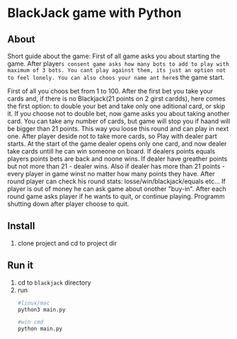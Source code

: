 # BlackJack game with Python
## About

Short guide about the game:
First of all game asks you about starting the game. After player`s consent game asks how many bots to add to play with maximum of 3 bots. You cant play against them, its just an option not to feel lonely. You can also choos your name ant here`s the game start.

First of all you choos bet from 1 to 100. After the first bet you take your cards and, if there is no Blackjack(21 points on 2 girst cardds), here comes the first option: to double your bet and take only one aditional card, or skip it.
If you choose not to double bet, now game asks you about taking another card. You can take any number of cards, but game will stop you if haand will be bigger than 21 points. This way you loose this round and can play in next one.
After player deside not to take more cards, so Play with dealer part starts. At the start of the game dealer opens only one card, and now dealer take cards untill he can win someone on board. If dealers points equals players points bets are back and noone wins. If dealer have greather points but not more than 21 - dealer wins. Also if dealer has more than 21 points - every player in game winst no matter how many points they have.
After round player can check his round stats: losse/win/blackjack/equals etc...
If player is out of money he can ask game about onother "buy-in".
After each round game asks player if he wants to quit, or continue playing. Programm shutting down after player choose to quit. 


## Install 

1. clone project and cd to project dir


## Run it

1. cd to `blackjack` directory
1. run
    ```zsh
    #linux/mac
    python3 main.py
    ```
    ```bash
    #win cmd
    python main.py
    ```
